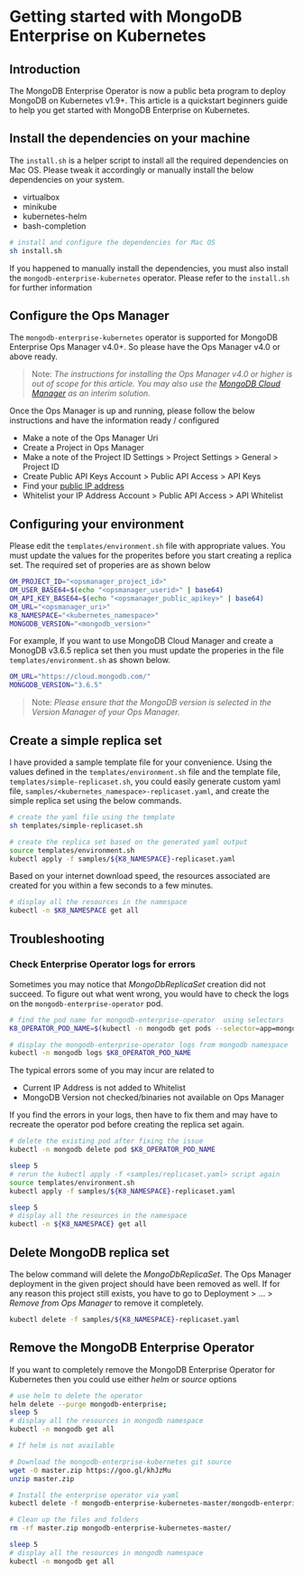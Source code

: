 # Getting started with MongoDB Enterprise on Kubernetes

## Introduction

The MongoDB Enterprise Operator is now a public beta program to deploy MongoDB on Kubernetes v1.9+. This article is a quickstart beginners guide to help you get started with MongoDB Enterprise on Kubernetes.

## Install the dependencies on your machine

The `install.sh` is a helper script to install all the required dependencies on Mac OS. Please tweak it accordingly or manually install the below dependencies on your system.

- virtualbox
- minikube
- kubernetes-helm
- bash-completion

```bash
# install and configure the dependencies for Mac OS
sh install.sh
```

If you happened to manually install the dependencies, you must also install the `mongodb-enterprise-kubernetes` operator. Please refer to the `install.sh` for further information

## Configure the Ops Manager

The `mongodb-enterprise-kubernetes` operator is supported for MongoDB Enterprise Ops Manager v4.0+. So please have the Ops Manager v4.0 or above ready.

> Note: _The instructions for installing the Ops Manager v4.0 or higher is out of scope for this article. You may also use the [MongoDB Cloud Manager](https://www.mongodb.com/cloud/cloud-manager) as an interim solution._

Once the Ops Manager is up and running, please follow the below instructions and have the information ready / configured

- Make a note of the Ops Manager Uri
- Create a Project in Ops Manager
- Make a note of the Project ID
  Settings > Project Settings > General > Project ID
- Create Public API Keys
  Account > Public API Access > API Keys
- Find your [public IP address](https://www.whatismyip.com/)
- Whitelist your IP Address
  Account > Public API Access > API Whitelist

## Configuring your environment

Please edit the `templates/environment.sh` file with appropriate values. You must update the values for the properites before you start creating a replica set. The required set of properies are as shown below

```bash
OM_PROJECT_ID="<opsmanager_project_id>"
OM_USER_BASE64=$(echo "<opsmanager_userid>" | base64)
OM_API_KEY_BASE64=$(echo "<opsmanager_public_apikey>" | base64)
OM_URL="<opsmanager_uri>"
K8_NAMESPACE="<kubernetes_namespace>"
MONGODB_VERSION="<mongodb_version>"
```

For example, If you want to use MongoDB Cloud Manager and create a MonogDB v3.6.5 replica set then you must update the properies in the file `templates/environment.sh` as shown below.

```bash
OM_URL="https://cloud.mongodb.com/"
MONGODB_VERSION="3.6.5"
```

> Note: _Please ensure that the MongoDB version is selected in the Version Manager of your Ops Manager._

## Create a simple replica set

I have provided a sample template file for your convenience. Using the values defined in the `templates/environment.sh` file and the template file, `templates/simple-replicaset.sh`, you could easily generate custom yaml file, `samples/<kubernetes_namespace>-replicaset.yaml`, and create the simple replica set using the below commands.

```bash
# create the yaml file using the template
sh templates/simple-replicaset.sh

# create the replica set based on the generated yaml output
source templates/environment.sh
kubectl apply -f samples/${K8_NAMESPACE}-replicaset.yaml
```

Based on your internet download speed, the resources associated are created for you within a few seconds to a few minutes.

```bash
# display all the resources in the namespace
kubectl -n $K8_NAMESPACE get all
```

## Troubleshooting

### Check Enterprise Operator logs for errors

Sometimes you may notice that _MongoDbReplicaSet_ creation did not succeed. To figure out what went wrong, you would have to check the logs on the `mongodb-enterprise-operator` pod.

```bash
# find the pod name for mongodb-enterprise-operator  using selectors
K8_OPERATOR_POD_NAME=$(kubectl -n mongodb get pods --selector=app=mongodb-enterprise-operator --output=jsonpath='{.items[0].metadata.name}')

# display the mongodb-enterprise-operator logs from mongodb namespace
kubectl -n mongodb logs $K8_OPERATOR_POD_NAME
```

The typical errors some of you may incur are related to

- Current IP Address is not added to Whitelist
- MongoDB Version not checked/binaries not available on Ops Manager

If you find the errors in your logs, then have to fix them and may have to recreate the operator pod before creating the replica set again.

```bash
# delete the existing pod after fixing the issue
kubectl -n mongodb delete pod $K8_OPERATOR_POD_NAME

sleep 5
# rerun the kubectl apply -f <samples/replicaset.yaml> script again
source templates/environment.sh
kubectl apply -f samples/${K8_NAMESPACE}-replicaset.yaml

sleep 5
# display all the resources in the namespace
kubectl -n ${K8_NAMESPACE} get all
```

## Delete MongoDB replica set

The below command will delete the _MongoDbReplicaSet_. The Ops Manager deployment in the given project should have been removed as well. If for any reason this project still exists, you have to go to Deployment > ... > _Remove from Ops Manager_ to remove it completely.

```bash
kubectl delete -f samples/${K8_NAMESPACE}-replicaset.yaml
```

## Remove the MongoDB Enterprise Operator

If you want to completely remove the MongoDB Enterprise Operator for Kubernetes then you could use either _helm_ or _source_ options

```bash
# use helm to delete the operator
helm delete --purge mongodb-enterprise;
sleep 5
# display all the resources in mongodb namespace
kubectl -n mongodb get all
```

```bash
# If helm is not available

# Download the mongodb-enterprise-kubernetes git source
wget -O master.zip https://goo.gl/khJzMu
unzip master.zip

# Install the enterprise operator via yaml
kubectl delete -f mongodb-enterprise-kubernetes-master/mongodb-enterprise.yaml

# Clean up the files and folders
rm -rf master.zip mongodb-enterprise-kubernetes-master/

sleep 5
# display all the resources in mongodb namespace
kubectl -n mongodb get all
```